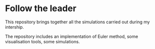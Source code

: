 # Follow the leader

This repository brings together all the simulations carried out during my intership.

The repository includes an implementation of Euler method, some visualisation tools, some simulations.
